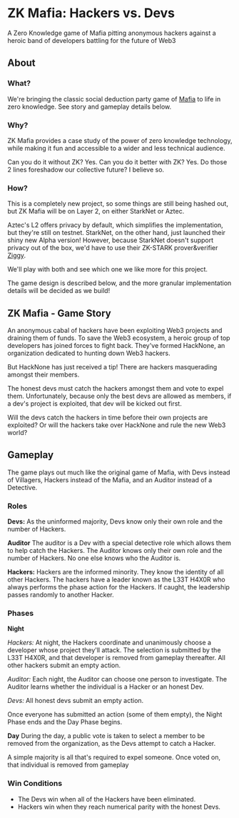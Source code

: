# ZK Mafia: Hackers vs. Devs
A Zero Knowledge game of Mafia pitting anonymous hackers against a heroic band of developers battling for the future of Web3

## About
### What?
We're bringing the classic social deduction party game of [Mafia](https://en.wikipedia.org/wiki/Mafia_(party_game)) to life in zero knowledge. See story and gameplay details below.

### Why? 
ZK Mafia provides a case study of the power of zero knowledge technology, while making it fun and accessible to a wider and less technical audience.

Can you do it without ZK? Yes. 
Can you do it better with ZK? Yes.
Do those 2 lines foreshadow our collective future? I believe so.

### How?
This is a completely new project, so some things are still being hashed out, but ZK Mafia will be on Layer 2, on either StarkNet or Aztec.

Aztec's L2 offers privacy by default, which simplifies the implementation, but they're still on testnet. StarkNet, on the other hand, just launched their shiny new Alpha version! However, because StarkNet doesn't support privacy out of the box, we'd have to use their ZK-STARK prover&verifier [Ziggy](https://github.com/starkware-libs/ethSTARK/tree/ziggy).

We'll play with both and see which one we like more for this project.

The game design is described below, and the more granular implementation details will be decided as we build!

## ZK Mafia - Game Story
An anonymous cabal of hackers have been exploiting Web3 projects and draining them of funds. To save the Web3 ecosystem, a heroic group of top developers has joined forces to fight back. They've formed HackNone, an organization dedicated to hunting down Web3 hackers.

But HackNone has just received a tip! There are hackers masquerading amongst their members.

The honest devs must catch the hackers amongst them and vote to expel them. Unfortunately, because only the best devs are allowed as members, if a dev's project is exploited, that dev will be kicked out first.

Will the devs catch the hackers in time before their own projects are exploited? Or will the hackers take over HackNone and rule the new Web3 world?

## Gameplay

The game plays out much like the original game of Mafia, with Devs instead of Villagers, Hackers instead of the Mafia, and an Auditor instead of a Detective.

### Roles
**Devs:** 
As the uninformed majority, Devs know only their own role and the number of Hackers.

**Auditor**
The auditor is a Dev with a special detective role which allows them to help catch the Hackers. The Auditor knows only their own role and the number of Hackers. No one else knows who the Auditor is.

**Hackers:**
Hackers are the informed minority. They know the identity of all other Hackers. The hackers have a leader known as the L33T H4X0R who always performs the phase action for the Hackers. If caught, the leadership passes randomly to another Hacker.

### Phases

**Night**

*Hackers:*
At night, the Hackers coordinate and unanimously choose a developer whose project they'll attack. The selection is submitted by the L33T H4X0R, and that developer is removed from gameplay thereafter. All other hackers submit an empty action.

*Auditor:*
Each night, the Auditor can choose one person to investigate. The Auditor learns whether the individual is a Hacker or an honest Dev.

*Devs:*
All honest devs submit an empty action.

Once everyone has submitted an action (some of them empty), the Night Phase ends and the Day Phase begins.


**Day**
During the day, a public vote is taken to select a member to be removed from the organization, as the Devs attempt to catch a Hacker.

A simple majority is all that's required to expel someone. Once voted on, that individual is removed from gameplay

### Win Conditions
* The Devs win when all of the Hackers have been eliminated.
* Hackers win when they reach numerical parity with the honest Devs.
